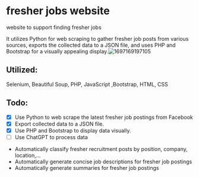 # fresher jobs website

 website to support finding fresher jobs

It utilizes Python for web scraping to gather fresher job posts from various sources, exports the collected data to a JSON file, and uses PHP and Bootstrap for a visually appealing display.![1697169197105](https://file+.vscode-resource.vscode-cdn.net/c%3A/Users/Datas/OneDrive/Ta%CC%80i%20li%C3%AA%CC%A3u/GitHub/fresher-jobs-website/image/README/1697169197105.png)

## Utilized:

Selenium, Beautiful Soup, PHP, JavaScript ,Bootstrap, HTML, CSS

## Todo:

* [X] Use Python to web scrape the latest fresher job postings from Facebook
* [X] Export collected data to a JSON file.
* [X] Use PHP and Bootstrap to display data visually.
* [ ] Use ChatGPT to process data

* Automatically classify fresher recruitment posts by position, company, location,...
* Automatically generate concise job descriptions for fresher job postings
* Automatically generate summaries for fresher job postings
